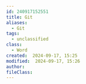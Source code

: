 ```yaml
---
id: 240917152551
title: Git
aliases:
  - Git
tags:
  - unclassified
class:
  - Word
created:  2024-09-17, 15:25
modified:  2024-09-17, 15:26
author: 
fileClass:
---
```

###